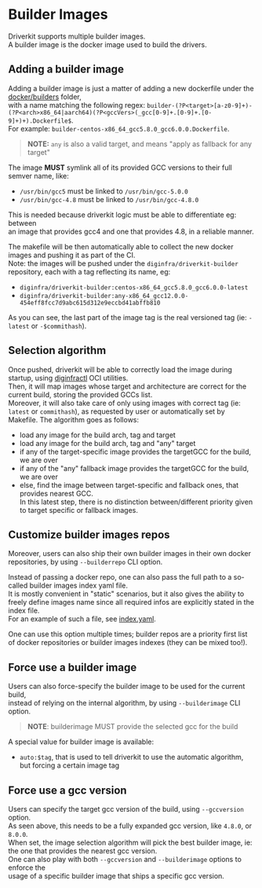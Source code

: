 # Builder Images

Driverkit supports multiple builder images.  
A builder image is the docker image used to build the drivers.

## Adding a builder image

Adding a builder image is just a matter of adding a new dockerfile under the [docker/builders](../docker/builders) folder,  
with a name matching the following regex: `builder-(?P<target>[a-z0-9]+)-(?P<arch>x86_64|aarch64)(?P<gccVers>(_gcc[0-9]+.[0-9]+.[0-9]+)+).Dockerfile$`.    
For example: `builder-centos-x86_64_gcc5.8.0_gcc6.0.0.Dockerfile`.

> **NOTE:** `any` is also a valid target, and means "apply as fallback for any target"

The image **MUST** symlink all of its provided GCC versions to their full semver name, like:
* `/usr/bin/gcc5` must be linked to `/usr/bin/gcc-5.0.0`
* `/usr/bin/gcc-4.8` must be linked to `/usr/bin/gcc-4.8.0`

This is needed because driverkit logic must be able to differentiate eg: between  
an image that provides gcc4 and one that provides 4.8, in a reliable manner.

The makefile will be then automatically able to collect the new docker images and pushing it as part of the CI.  
Note: the images will be pushed under the `diginfra/driverkit-builder` repository, each with a tag reflecting its name, eg:  
* `diginfra/driverkit-builder:centos-x86_64_gcc5.8.0_gcc6.0.0-latest`
* `diginfra/driverkit-builder:any-x86_64_gcc12.0.0-454eff8fcc7d9abc615d312e9eccbd41abffb810`

As you can see, the last part of the image tag is the real versioned tag (ie: `-latest` or `-$commithash`).

## Selection algorithm

Once pushed, driverkit will be able to correctly load the image during startup, using [diginfractl](https://github.com/diginfra/diginfractl/) OCI utilities.  
Then, it will map images whose target and architecture are correct for the current build, storing the provided GCCs list.  
Moreover, it will also take care of only using images with correct tag (ie: `latest` or `commithash`), as requested by user or automatically set by Makefile.
The algorithm goes as follows:
* load any image for the build arch, tag and target
* load any image for the build arch, tag and "any" target
* if any of the target-specific image provides the targetGCC for the build, we are over
* if any of the "any" fallback image provides the targetGCC for the build, we are over
* else, find the image between target-specific and fallback ones, that provides nearest GCC.  
In this latest step, there is no distinction between/different priority given to target specific or fallback images.

## Customize builder images repos

Moreover, users can also ship their own builder images in their own docker repositories, by using `--builderrepo` CLI option.  

Instead of passing a docker repo, one can also pass the full path to a so-called builder images index yaml file.  
It is mostly convenient in "static" scenarios, but it also gives the ability to freely define images name since all required infos are explicitly stated in the index file.  
For an example of such a file, see [index.yaml](./index.yaml).

One can use this option multiple times; builder repos are a priority first list of docker repositories or builder images indexes (they can be mixed too!).

## Force use a builder image

Users can also force-specify the builder image to be used for the current build,  
instead of relying on the internal algorithm, by using `--builderimage` CLI option.  

> **NOTE**: builderimage MUST provide the selected gcc for the build

A special value for builder image is available:
* `auto:$tag`, that is used to tell driverkit to use the automatic algorithm, but forcing a certain image tag

## Force use a gcc version

Users can specify the target gcc version of the build, using `--gccversion` option.  
As seen above, this needs to be a fully expanded gcc version, like `4.8.0`, or `8.0.0`.  
When set, the image selection algorithm will pick the best builder image, 
ie: the one that provides the nearest gcc version.  
One can also play with both `--gccversion` and `--builderimage` options to enforce the  
usage of a specific builder image that ships a specific gcc version.
